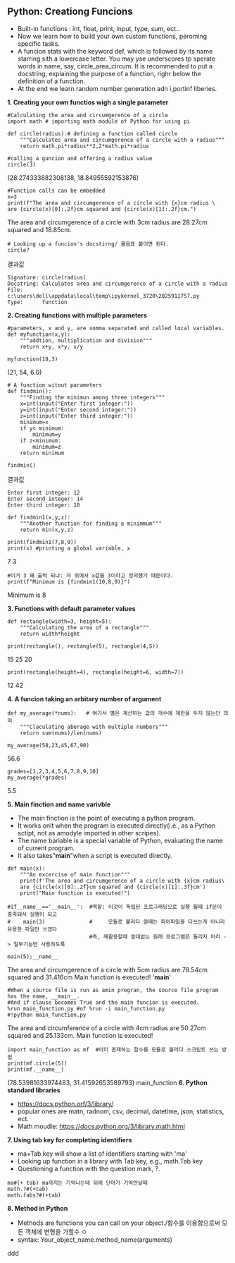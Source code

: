 ## Python: Creationg Funcions

- Built-in functions : int, float, print, input, type, sum, ect..
- Now we learn how to build your own custom functions, peroming specific tasks.
- A funcion stats with the keyword def, which is followed by its name starring sith a lowercase letter.
  You may yse underscores tp sperate words in name, say, circle_area_circum. It is recommended to put a docstring, explaining the purpose of a function, righr below the definition of a function.
- At the end we learn random number generation adn i,portinf liberies.

__1. Creating your own functios wigh a single parameter__
```
#Calculating the area and circumgerence of a circle
import math # importing math module of Python for using pi

def circle(radius):# defining a function called circle
    """Calculates area and circumgerence of a circle with a radius""" 
    return math.pi*radius**2,2*math.pi*radius
```

```
#calling a guncion and offering a radius value
circle(3)
```
(28.274333882308138, 18.84955592153876)
```
#Function calls can be embedded
x=3
print(f"The area and circumgerence of a circle with {x}cm radius \
are {circle(x)[0]:.2f}cm squared and {circle(x)[1]:.2f}cm.")
```
The area and circumgerence of a circle with 3cm radius are 28.27cm squared and 18.85cm.
```
# Looking up a funcion's docstirng/ 물음표 붙이면 된다.
circle?
```
결과값
```
Signature: circle(radius)
Docstring: Calculates area and circumgerence of a circle with a radius
File:      c:\users\dell\appdata\local\temp\ipykernel_3720\2025911757.py
Type:      function
```
__2. Creating functions with multiple parameters__

```
#parameters, x and y, are xomma separated and called local variables.
def myfunction(x,y):
    """addtion, multiplication and division"""
    return x+y, x*y, x/y
```
```
myfunction(18,3)
```
(21, 54, 6.0)

```
# A function witout parameters
def findmin():
    """Finding the minimun among three integers"""
    x=int(input("Enter first integer:"))
    y=int(input("Enter second integer:"))
    z=int(input("Enter third integer:"))
    minimum=x
    if y< minimum:
        minimum=y
    if z<minimum:
        minimum=z
    return minimum
```
```
findmin()
```
결과값
```
Enter first integer: 12
Enter second integer: 14
Enter third integer: 10
```
```
def findmin1(x,y,z):
    """Another function for finding a minimmum"""
    return min(x,y,z)
```
```
print(findmin1(7,8,9))
print(x) #printing a global variable, x
```
7
3
```
#이거 3 왜 출력 되냐: 저 위에서 x값을 3이라고 정의했기 때문이다.
print(f"Minimum is {findmin1(10,8,9)}")
```
Minimum is 8

__3. Functions with default parameter values__
```
def rectangle(width=3, height=5):
    """Calculating the area of a rectangle"""
    return width*height
```
```
print(rectangle(), rectangle(5), rectangle(4,5))
```
15 25 20

```
print(rectangle(height=4), rectangle(height=6, width=7))
```
12 42

__4. A funcion taking an arbitary number of argument__

```
def my_average(*nums):   # 여기서 별은 계산하는 값의 개수에 제한을 두지 않는단 의미
    """Claculating aberage with multiple numbers"""
    return sum(nums)/len(nums)
```
```
my_average(58,23,45,67,90)
```
56.6
```
grades=[1,2,3,4,5,6,7,8,9,10]
my_average(*grades)
```
5.5

__5. Main finction and __name__ varivble__
- The main finction is the point of executing a python program.
- It works onlt when the program is executed directly(i.e., as a Python sctipt, not as amodyle imported in other scripes).
- The name bariable is a special variable of Python, evaluating the name of current program.
- It also takes"__main__"when a script is executed directly.
```
def main(x):
    """An excercise of main function"""
    print(f'The area and circumgerence of a circle with {x}cm radius\
    are {circle(x)[0]:.2f}cm squared and {circle(x)[1]:.3f}cm')
    print("Main function is executed!")
    
#if__name__=='__main__':  #역할: 이것이 독립된 프로그래밍으로 실행 될때 if문이 충족돼서 실행이 되고
#    main(3)              #     모듈로 불러다 쓸때는 파이파일을 다쓰는게 아니라 유용한 파일만 쓰겠다
                          #즉, 재활용할때 쓸데없는 원래 프로그램은 돌리지 마라 -> 일부기능만 사용하도록

main(5);__name__   
```
The area and circumgerence of a circle with 5cm radius    are 78.54cm squared and 31.416cm
Main function is executed!
'__main__'
```
#When a source file is run as amin progran, the source file program has the name, __main__.
#And if clause becomes True and the main funcion is executed.
%run main_function.py #of %run -i main_function.py
#!python main_function.py
```
The area and circumference of a circle with 4cm radius    are 50.27cm squared and 25.133cm.
Main function is executed!
```
import main_function as mf  #이미 존재하는 함수를 모듈로 불러다 스크립트 쓰는 방법
print(mf.circle(5))
print(mf.__name__)
```
(78.53981633974483, 31.41592653589793)
main_function
__6. Python standard libraries__

- https://docs.python.orf/3/library/
- popular ones are matn, radnom, csv, decimal, datetime, json, statistics, ect.
- Math moudle: https://docs.python.org/3/library.math.html

__7. Using tab key for completing identifiers__
- ma+Tab key will show a list of identifiers starting with 'ma'
- Looking up function in a library with Tab key, e.g., math.Tab key
- Questioning a function with the question mark, ?.
```
ma#(+ tab) ma까지는 기억나는데 뒤에 단어가 기억안날때
math.?#(+tab)
math.fabs?#(+tab)
```
__8. Method in Python__

- Methods are functions you can call on your object./함수를 이용함으로써 모든 객체에 변형을 가할수 ㅇ
- syntax: Your_object_name.method_name(arguments)
 
ddd
